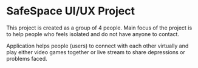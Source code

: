 # SafeSpace UI/UX Project

This project is created as a group of 4 people. Main focus of the project is to help people who feels isolated and do not have anyone to contact.

Application helps people (users) to connect with each other virtually and play either video games together or live stream to share depressions or problems faced.


